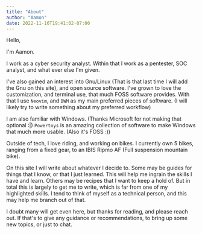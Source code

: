 ```yaml
---
title: "About"
author: "Aamon"
date: 2022-11-16T19:41:02-07:00
---
```


Hello,

I'm Aamon.

I work as a cyber security analyst.
Within that I work as a pentester, SOC analyst, and what ever else I'm given.

I've also gained an interest into Gnu/Linux (That is that last time I will add the Gnu on this site), and open source software.
I've grown to love the customization, and terminal use, that much FOSS software provides.
With that I use `Neovim`, and `DWM` as my main preferred pieces of software.
(I will likely try to write something about my preferred workflow)

I am also familiar with Windows.
(Thanks Microsoft for not making that optional :|)
`Powertoys` is an amazing collection of software to make Windows that much more usable.
(Also it's FOSS :))

Outside of tech, I love riding, and working on bikes.
I currently own 5 bikes, ranging from a fixed gear, to an IBIS Ripmo AF (Full suspension mountain bike).

On this site I will write about whatever I decide to.
Some may be guides for things that I know, or that I just learned.
This will help me ingrain the skills I have and learn.
Others may be recipes that I want to keep a hold of.
But in total this is largely to get me to write, which is far from one of my highlighted skills.
I tend to think of myself as a technical person, and this may help me branch out of that.

I doubt many will get even here, but thanks for reading, and please reach out.
If that's to give any guidance or recommendations, to bring up some new topics, or just to chat.

